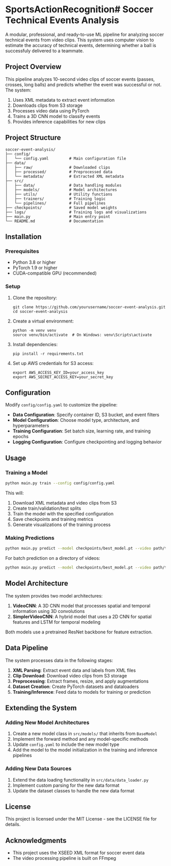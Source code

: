 # SportsActionRecognition# Soccer Technical Events Analysis

A modular, professional, and ready-to-use ML pipeline for analyzing soccer technical events from video clips. This system uses computer vision to estimate the accuracy of technical events, determining whether a ball is successfuly delivered to a teammate.

## Project Overview

This pipeline analyzes 10-second video clips of soccer events (passes, crosses, long balls) and predicts whether the event was successful or not. The system:

1. Uses XML metadata to extract event information
2. Downloads clips from S3 storage
3. Processes video data using PyTorch
4. Trains a 3D CNN model to classify events
5. Provides inference capabilities for new clips

## Project Structure

```
soccer-event-analysis/
├── config/
│   └── config.yaml         # Main configuration file
├── data/
│   ├── raw/                # Downloaded clips
│   ├── processed/          # Preprocessed data
│   └── metadata/           # Extracted XML metadata
├── src/
│   ├── data/               # Data handling modules
│   ├── models/             # Model architectures
│   ├── utils/              # Utility functions
│   ├── trainers/           # Training logic
│   └── pipelines/          # Full pipelines
├── checkpoints/            # Saved model weights
├── logs/                   # Training logs and visualizations
├── main.py                 # Main entry point
└── README.md               # Documentation
```

## Installation

### Prerequisites

- Python 3.8 or higher
- PyTorch 1.9 or higher
- CUDA-compatible GPU (recommended)

### Setup

1. Clone the repository:
   ```
   git clone https://github.com/yourusername/soccer-event-analysis.git
   cd soccer-event-analysis
   ```

2. Create a virtual environment:
   ```
   python -m venv venv
   source venv/bin/activate  # On Windows: venv\Scripts\activate
   ```

3. Install dependencies:
   ```
   pip install -r requirements.txt
   ```

4. Set up AWS credentials for S3 access:
   ```
   export AWS_ACCESS_KEY_ID=your_access_key
   export AWS_SECRET_ACCESS_KEY=your_secret_key
   ```

## Configuration

Modify `config/config.yaml` to customize the pipeline:

- **Data Configuration**: Specify container ID, S3 bucket, and event filters
- **Model Configuration**: Choose model type, architecture, and hyperparameters
- **Training Configuration**: Set batch size, learning rate, and training epochs
- **Logging Configuration**: Configure checkpointing and logging behavior

## Usage

### Training a Model

```bash
python main.py train --config config/config.yaml
```

This will:
1. Download XML metadata and video clips from S3
2. Create train/validation/test splits
3. Train the model with the specified configuration
4. Save checkpoints and training metrics
5. Generate visualizations of the training process

### Making Predictions

```bash
python main.py predict --model checkpoints/best_model.pt --video path/to/video.mp4
```

For batch prediction on a directory of videos:

```bash
python main.py predict --model checkpoints/best_model.pt --video path/to/video_directory
```

## Model Architecture

The system provides two model architectures:

1. **VideoCNN**: A 3D CNN model that processes spatial and temporal information using 3D convolutions
2. **SimplerVideoCNN**: A hybrid model that uses a 2D CNN for spatial features and LSTM for temporal modeling

Both models use a pretrained ResNet backbone for feature extraction.

## Data Pipeline

The system processes data in the following stages:

1. **XML Parsing**: Extract event data and labels from XML files
2. **Clip Download**: Download video clips from S3 storage
3. **Preprocessing**: Extract frames, resize, and apply augmentations
4. **Dataset Creation**: Create PyTorch datasets and dataloaders
5. **Training/Inference**: Feed data to models for training or prediction

## Extending the System

### Adding New Model Architectures

1. Create a new model class in `src/models/` that inherits from `BaseModel`
2. Implement the forward method and any model-specific methods
3. Update `config.yaml` to include the new model type
4. Add the model to the model initialization in the training and inference pipelines

### Adding New Data Sources

1. Extend the data loading functionality in `src/data/data_loader.py`
2. Implement custom parsing for the new data format
3. Update the dataset classes to handle the new data format

## License

This project is licensed under the MIT License - see the LICENSE file for details.

## Acknowledgments

- This project uses the XSEED XML format for soccer event data
- The video processing pipeline is built on FFmpeg